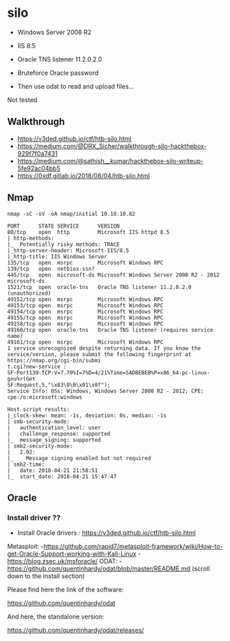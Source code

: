 # silo

- Windows Server 2008 R2
- IIS 8.5
- Oracle TNS listener 11.2.0.2.0

- Bruteforce Oracle password
- Then use odat to read and upload files...

Not tested


## Walkthrough
- https://v3ded.github.io/ctf/htb-silo.html
- https://medium.com/@DRX_Sicher/walkthrough-silo-hackthebox-929f7f0a7431
- https://medium.com/@sathish__kumar/hackthebox-silo-writeup-5fe92ac04bb5
- https://0xdf.gitlab.io/2018/08/04/htb-silo.html



## Nmap

````
nmap -sC -sV -oA nmap/initial 10.10.10.82

PORT      STATE SERVICE      VERSION
80/tcp    open  http         Microsoft IIS httpd 8.5
| http-methods:
|_  Potentially risky methods: TRACE
|_http-server-header: Microsoft-IIS/8.5
|_http-title: IIS Windows Server
135/tcp   open  msrpc        Microsoft Windows RPC
139/tcp   open  netbios-ssn?
445/tcp   open  microsoft-ds Microsoft Windows Server 2008 R2 - 2012 microsoft-ds
1521/tcp  open  oracle-tns   Oracle TNS listener 11.2.0.2.0 (unauthorized)
49152/tcp open  msrpc        Microsoft Windows RPC
49153/tcp open  msrpc        Microsoft Windows RPC
49154/tcp open  msrpc        Microsoft Windows RPC
49155/tcp open  msrpc        Microsoft Windows RPC
49158/tcp open  msrpc        Microsoft Windows RPC
49160/tcp open  oracle-tns   Oracle TNS listener (requires service name)                                                                                 49161/tcp open  msrpc        Microsoft Windows RPC
1 service unrecognized despite returning data. If you know the service/version, please submit the following fingerprint at https://nmap.org/cgi-bin/submi
t.cgi?new-service :
SF-Port139-TCP:V=7.70%I=7%D=4/21%Time=5ADBEBEB%P=x86_64-pc-linux-gnu%r(Get
SF:Request,5,"\x83\0\0\x01\x8f");
Service Info: OSs: Windows, Windows Server 2008 R2 - 2012; CPE: cpe:/o:microsoft:windows

Host script results:
|_clock-skew: mean: -1s, deviation: 0s, median: -1s
| smb-security-mode:
|   authentication_level: user
|   challenge_response: supported
|_  message_signing: supported
| smb2-security-mode:
|   2.02:
|_    Message signing enabled but not required
| smb2-time:
|   date: 2018-04-21 21:58:51
|_  start_date: 2018-04-21 15:47:47
````


## Oracle

### Install driver ??

- Install Oracle drivers : https://v3ded.github.io/ctf/htb-silo.html


Metasploit:
    -https://github.com/rapid7/metasploit-framework/wiki/How-to-get-Oracle-Support-working-with-Kali-Linux
    -https://blog.zsec.uk/msforacle/
ODAT:
    -https://github.com/quentinhardy/odat/blob/master/README.md (scroll down to the install section) 

Please find here the link of the software:

https://github.com/quentinhardy/odat

And here, the standalone version:

https://github.com/quentinhardy/odat/releases/



    
    
    
